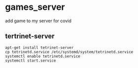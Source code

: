 # games_server
add game to my server for covid


## tertrinet-server
```
apt-get install tetrinet-server
cp tetrinetd.service /etc/systemd/system/tetrinetd.service
systemctl enable tetrinetd.service
systemctl start.service

```

